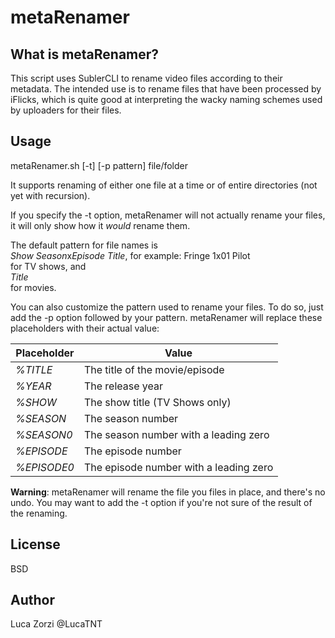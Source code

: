 # metaRenamer

## What is metaRenamer?
This script uses SublerCLI to rename video files according to their metadata.
The intended use is to rename files that have been processed by iFlicks, which is quite good at interpreting the wacky naming schemes used by uploaders for their files.

## Usage
metaRenamer.sh [-t] [-p pattern] file/folder

It supports renaming of either one file at a time or of entire directories (not yet with recursion).

If you specify the -t option, metaRenamer will not actually rename your files, it will only show how it *would* rename them.

The default pattern for file names is		
*Show* *Season*x*Episode* *Title*, for example: Fringe 1x01 Pilot		
for TV shows, and	
*Title*		
for movies.

You can also customize the pattern used to rename your files. To do so, just add the -p option followed by your pattern.
metaRenamer will replace these placeholders with their actual value:

| Placeholder | Value                                  |
| ----------- | -------------------------------------- |
| *%TITLE*    | The title of the movie/episode         |
| *%YEAR*     | The release year                       |
| *%SHOW*     | The show title (TV Shows only)         |
| *%SEASON*   | The season number                      |
| *%SEASON0*  | The season number with a leading zero  |
| *%EPISODE*  | The episode number                     |
| *%EPISODE0* | The episode number with a leading zero |


**Warning**: metaRenamer will rename the file you files in place, and there's no undo. You may want to add the -t option if you're not sure of the result of the renaming. 

## License
BSD

## Author
Luca Zorzi @LucaTNT

